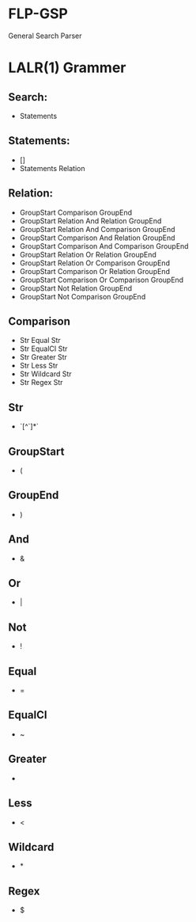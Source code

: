 # FLP-GSP
General Search Parser

# LALR(1) Grammer

## Search:

* Statements

## Statements:

* []
* Statements Relation

## Relation:

* GroupStart Comparison GroupEnd
* GroupStart Relation And Relation GroupEnd
* GroupStart Relation And Comparison GroupEnd
* GroupStart Comparison And Relation GroupEnd
* GroupStart Comparison And Comparison GroupEnd
* GroupStart Relation Or Relation GroupEnd
* GroupStart Relation Or Comparison GroupEnd
* GroupStart Comparison Or Relation GroupEnd
* GroupStart Comparison Or Comparison GroupEnd
* GroupStart Not Relation GroupEnd
* GroupStart Not Comparison GroupEnd

## Comparison

* Str Equal Str
* Str EqualCI Str
* Str Greater Str
* Str Less Str
* Str Wildcard Str
* Str Regex Str

## Str

* \`\[^\`\]\*\`

## GroupStart

* (

## GroupEnd

* )

## And

* &

## Or

* |

## Not

* !

## Equal

* =

## EqualCI

* ~

## Greater

* >

## Less

* <

## Wildcard

* \*

## Regex

* $
